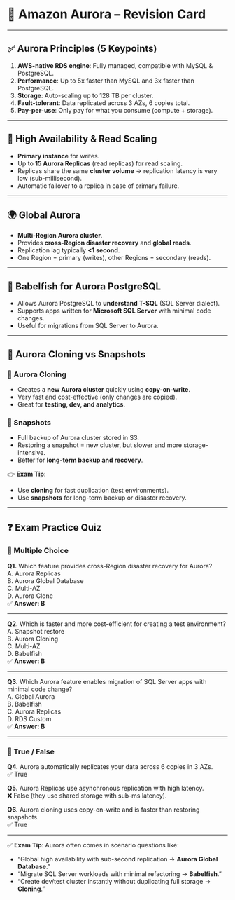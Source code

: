 # 🌟 Amazon Aurora – Revision Card

---

## ✅ Aurora Principles (5 Keypoints)
1. **AWS-native RDS engine**: Fully managed, compatible with MySQL & PostgreSQL.  
2. **Performance**: Up to 5x faster than MySQL and 3x faster than PostgreSQL.  
3. **Storage**: Auto-scaling up to 128 TB per cluster.  
4. **Fault-tolerant**: Data replicated across 3 AZs, 6 copies total.  
5. **Pay-per-use**: Only pay for what you consume (compute + storage).  

---

## 🔄 High Availability & Read Scaling
- **Primary instance** for writes.  
- Up to **15 Aurora Replicas** (read replicas) for read scaling.  
- Replicas share the same **cluster volume** → replication latency is very low (sub-millisecond).  
- Automatic failover to a replica in case of primary failure.  

---

## 🌍 Global Aurora
- **Multi-Region Aurora cluster**.  
- Provides **cross-Region disaster recovery** and **global reads**.  
- Replication lag typically **<1 second**.  
- One Region = primary (writes), other Regions = secondary (reads).  

---

## 🐠 Babelfish for Aurora PostgreSQL
- Allows Aurora PostgreSQL to **understand T-SQL** (SQL Server dialect).  
- Supports apps written for **Microsoft SQL Server** with minimal code changes.  
- Useful for migrations from SQL Server to Aurora.  

---

## 🧬 Aurora Cloning vs Snapshots

### 🔹 Aurora Cloning
- Creates a **new Aurora cluster** quickly using **copy-on-write**.  
- Very fast and cost-effective (only changes are copied).  
- Great for **testing, dev, and analytics**.  

### 🔹 Snapshots
- Full backup of Aurora cluster stored in S3.  
- Restoring a snapshot = new cluster, but slower and more storage-intensive.  
- Better for **long-term backup and recovery**.  

👉 **Exam Tip**:  
- Use **cloning** for fast duplication (test environments).  
- Use **snapshots** for long-term backup or disaster recovery.  

---

## ❓ Exam Practice Quiz

### 🔹 Multiple Choice
**Q1.** Which feature provides cross-Region disaster recovery for Aurora?  
A. Aurora Replicas  
B. Aurora Global Database  
C. Multi-AZ  
D. Aurora Clone  
✅ **Answer: B**

---

**Q2.** Which is faster and more cost-efficient for creating a test environment?  
A. Snapshot restore  
B. Aurora Cloning  
C. Multi-AZ  
D. Babelfish  
✅ **Answer: B**

---

**Q3.** Which Aurora feature enables migration of SQL Server apps with minimal code change?  
A. Global Aurora  
B. Babelfish  
C. Aurora Replicas  
D. RDS Custom  
✅ **Answer: B**

---

### 🔹 True / False
**Q4.** Aurora automatically replicates your data across 6 copies in 3 AZs.  
✅ True  

**Q5.** Aurora Replicas use asynchronous replication with high latency.  
❌ False (they use shared storage with sub-ms latency).  

**Q6.** Aurora cloning uses copy-on-write and is faster than restoring snapshots.  
✅ True  

---

✅ **Exam Tip**: Aurora often comes in scenario questions like:  
- “Global high availability with sub-second replication → **Aurora Global Database**.”  
- “Migrate SQL Server workloads with minimal refactoring → **Babelfish**.”  
- “Create dev/test cluster instantly without duplicating full storage → **Cloning**.”  
